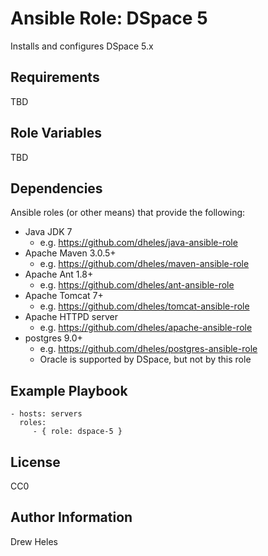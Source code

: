 Ansible Role: DSpace 5
=========

Installs and configures DSpace 5.x


Requirements
------------

TBD


Role Variables
--------------

TBD


Dependencies
------------

Ansible roles (or other means) that provide the following:
  - Java JDK 7
    - e.g. https://github.com/dheles/java-ansible-role
  - Apache Maven 3.0.5+
    - e.g. https://github.com/dheles/maven-ansible-role
  - Apache Ant 1.8+
    - e.g. https://github.com/dheles/ant-ansible-role
  - Apache Tomcat 7+
    - e.g. https://github.com/dheles/tomcat-ansible-role
  - Apache HTTPD server
    - e.g. https://github.com/dheles/apache-ansible-role
  - postgres 9.0+
    - e.g. https://github.com/dheles/postgres-ansible-role  
    - Oracle is supported by DSpace, but not by this role


Example Playbook
----------------

    - hosts: servers
      roles:
         - { role: dspace-5 }


License
-------

CC0


Author Information
------------------

Drew Heles
